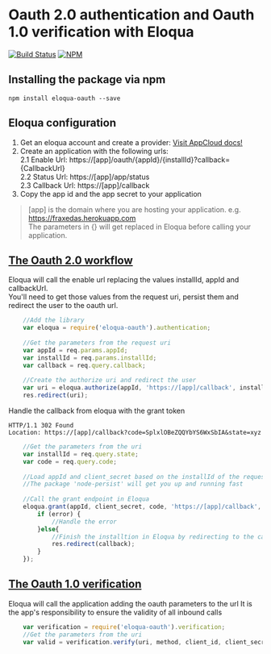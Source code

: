 # Oauth 2.0 authentication and Oauth 1.0 verification with Eloqua
[![Build Status](https://travis-ci.org/fraxedas/eloqua-oauth.svg)](https://travis-ci.org/fraxedas/eloqua-oauth)
[![NPM](https://nodei.co/npm/eloqua-oauth.png?mini=true)](https://npmjs.org/package/eloqua-oauth)

## Installing the package via npm
```
npm install eloqua-oauth --save
```

## Eloqua configuration
1. Get an eloqua account and create a provider: [Visit AppCloud docs!](http://docs.oracle.com/cloud/latest/marketingcs_gs/OMCAB/index.html#Developers/AppCloud/appcloud.htm%3FTocPath%3DAppCloud%2520Development%2520Framework%7C_____0)
2. Create an application with the following urls:  
  2.1 Enable Url: https://[app]/oauth/{appId}/{installId}?callback={CallbackUrl}  
  2.2 Status Url: https://[app]/app/status  
  2.3 Callback Url: https://[app]/callback  
3. Copy the app id and the app secret to your application  

>[app] is the domain where you are hosting your application. e.g. https://fraxedas.herokuapp.com  
>The parameters in {} will get replaced in Eloqua before calling your application.  

## [The Oauth 2.0 workflow](http://docs.oracle.com/cloud/latest/marketingcs_gs/OMCAB/index.html#Developers/GettingStarted/Authentication/authenticate-using-oauth.htm)
Eloqua will call the enable url replacing the values installId, appId and callbackUrl.  
You'll need to get those values from the request uri, persist them and redirect the user to the oauth url.  
```JavaScript
    //Add the library
    var eloqua = require('eloqua-oauth').authentication;
    
    //Get the parameters from the request uri
    var appId = req.params.appId;
    var installId = req.params.installId;
    var callback = req.query.callback;
    
    //Create the authorize uri and redirect the user
    var uri = eloqua.authorize(appId, 'https://[app]/callback', installId);
    res.redirect(uri);
```

Handle the callback from eloqua with the grant token  
```
HTTP/1.1 302 Found
Location: https://[app]/callback?code=SplxlOBeZQQYbYS6WxSbIA&state=xyz
```
```JavaScript
    //Get the parameters from the uri
    var installId = req.query.state;
    var code = req.query.code;
    
    //Load appId and client_secret based on the installId of the request
    //The package 'node-persist' will get you up and running fast
    
    //Call the grant endpoint in Eloqua       
    eloqua.grant(appId, client_secret, code, 'https://[app]/callback', function (error, body) {
        if (error) {
            //Handle the error
        }else{
			//Finish the installtion in Eloqua by redirecting to the callback in the previous step
            res.redirect(callback);
        }
    });
```

## [The Oauth 1.0 verification](http://docs.oracle.com/cloud/latest/marketingcs_gs/OMCAB/index.html#Developers/GettingStarted/Authentication/validating-a-call-signature.htm)
Eloqua will call the application adding the oauth parameters to the url
It is the app's responsibility to ensure the validity of all inbound calls 
```JavaScript
    var verification = require('eloqua-oauth').verification;
    //Get the parameters from the uri
    var valid = verification.verify(uri, method, client_id, client_secret);
```
